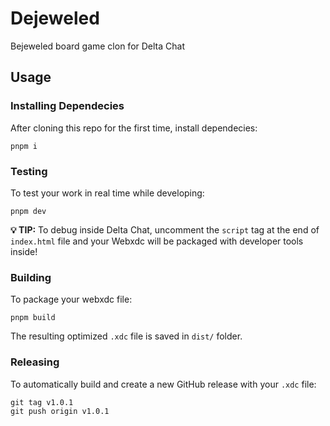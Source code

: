 # Dejeweled

Bejeweled board game clon for Delta Chat

## Usage

### Installing Dependecies

After cloning this repo for the first time, install dependecies:

```
pnpm i
```

### Testing

To test your work in real time while developing:

```
pnpm dev
```

**💡 TIP:** To debug inside Delta Chat, uncomment the `script` tag at the end of
`index.html` file and your Webxdc will be packaged with developer tools inside!

### Building

To package your webxdc file:

```
pnpm build
```

The resulting optimized `.xdc` file is saved in `dist/` folder.

### Releasing

To automatically build and create a new GitHub release with your `.xdc` file:

```
git tag v1.0.1
git push origin v1.0.1
```

